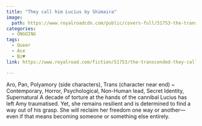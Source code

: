 ```yaml
---
title: "They call him Lucius by Shimaira"
image:
  path: https://www.royalroadcdn.com/public/covers-full/51753-the-transcended-they-call-him-lucius.jpg
categories:
  - ONGOING
tags:
  - Queer
  - Ace
  - Bi♥
link: https://www.royalroad.com/fiction/51753/the-transcended-they-call-him-lucius

---
```

Aro, Pan, Polyamory (side characters), Trans (character near end) ~ Contemporary, Horror, Psychological, Non-Human lead, Secret Identity, Supernatural
A decade of torture at the hands of the cannibal Lucius has left Amy traumatised. Yet, she remains resilient and is determined to find a way out of his grasp. She will reclaim her freedom one way or another—even if that means becoming someone or something else entirely.

